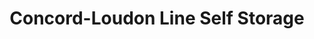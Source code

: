---
title: "Concord-Loudon Line Self Storage"
url: /loudon/concord-loudon-line-self-storage/
shop: storage rental
---
